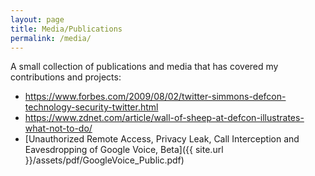 ```yaml
---
layout: page
title: Media/Publications
permalink: /media/
---
```

A small collection of publications and media that has covered my contributions and projects:

* https://www.forbes.com/2009/08/02/twitter-simmons-defcon-technology-security-twitter.html
* https://www.zdnet.com/article/wall-of-sheep-at-defcon-illustrates-what-not-to-do/
* [Unauthorized Remote Access, Privacy Leak, Call Interception and Eavesdropping of Google Voice, Beta]({{ site.url }}/assets/pdf/GoogleVoice_Public.pdf)
